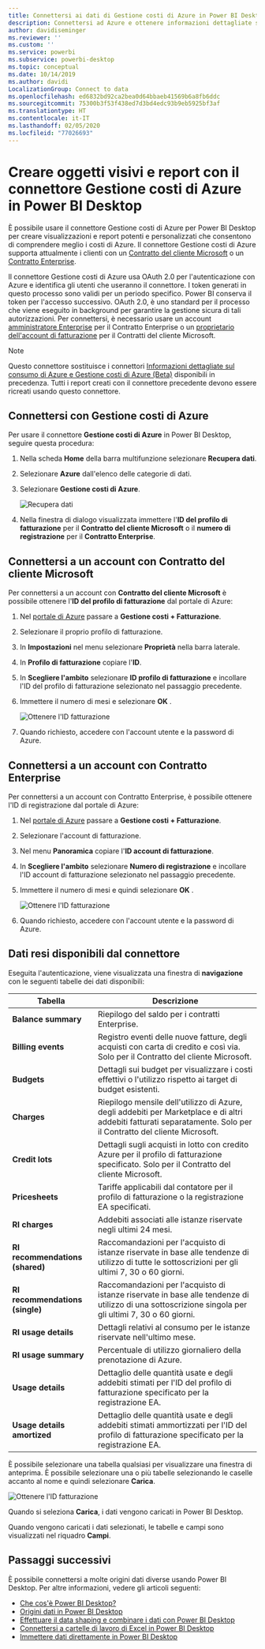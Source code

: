 ```yaml
---
title: Connettersi ai dati di Gestione costi di Azure in Power BI Desktop
description: Connettersi ad Azure e ottenere informazioni dettagliate sui costi di Azure e sull'utilizzo con Power BI Desktop
author: davidiseminger
ms.reviewer: ''
ms.custom: ''
ms.service: powerbi
ms.subservice: powerbi-desktop
ms.topic: conceptual
ms.date: 10/14/2019
ms.author: davidi
LocalizationGroup: Connect to data
ms.openlocfilehash: ed6832bd92ca2bea0d64bbaeb41569b6a8fb6ddc
ms.sourcegitcommit: 75300b3f53f438ed7d3bd4edc93b9eb5925bf3af
ms.translationtype: HT
ms.contentlocale: it-IT
ms.lasthandoff: 02/05/2020
ms.locfileid: "77026693"
---
```

# <a name="create-visuals-and-reports-with-the-azure-cost-management-connector-in-power-bi-desktop"></a>Creare oggetti visivi e report con il connettore Gestione costi di Azure in Power BI Desktop

È possibile usare il connettore Gestione costi di Azure per Power BI Desktop per creare visualizzazioni e report potenti e personalizzati che consentono di comprendere meglio i costi di Azure. Il connettore Gestione costi di Azure supporta attualmente i clienti con un [Contratto del cliente Microsoft](https://azure.microsoft.com/pricing/purchase-options/microsoft-customer-agreement/) o un [Contratto Enterprise](https://azure.microsoft.com/pricing/enterprise-agreement/).  

Il connettore Gestione costi di Azure usa OAuth 2.0 per l'autenticazione con Azure e identifica gli utenti che useranno il connettore. I token generati in questo processo sono validi per un periodo specifico. Power BI conserva il token per l'accesso successivo. OAuth 2.0, è uno standard per il processo che viene eseguito in background per garantire la gestione sicura di tali autorizzazioni. Per connettersi, è necessario usare un account [amministratore Enterprise](https://docs.microsoft.com/azure/billing/billing-understand-ea-roles) per il Contratto Enterprise o un [proprietario dell'account di fatturazione](https://docs.microsoft.com/azure/billing/billing-understand-mca-roles) per il Contratti del cliente Microsoft. 

> [!NOTE]
> Questo connettore sostituisce i connettori [Informazioni dettagliate sul consumo di Azure e Gestione costi di Azure (Beta)](desktop-connect-azure-consumption-insights.md) disponibili in precedenza. Tutti i report creati con il connettore precedente devono essere ricreati usando questo connettore.

## <a name="connect-using-azure-cost-management"></a>Connettersi con Gestione costi di Azure

Per usare il connettore **Gestione costi di Azure** in Power BI Desktop, seguire questa procedura:

1.  Nella scheda **Home** della barra multifunzione selezionare **Recupera dati**.
2.  Selezionare **Azure** dall'elenco delle categorie di dati.
3.  Selezionare **Gestione costi di Azure**.

    ![Recupera dati](media/desktop-connect-azure-cost-management/azure-cost-management-00b.png)

4. Nella finestra di dialogo visualizzata immettere l'**ID del profilo di fatturazione** per il **Contratto del cliente Microsoft** o il **numero di registrazione** per il **Contratto Enterprise**. 


## <a name="connect-to-a-microsoft-customer-agreement-account"></a>Connettersi a un account con Contratto del cliente Microsoft 

Per connettersi a un account con **Contratto del cliente Microsoft** è possibile ottenere l'**ID del profilo di fatturazione** dal portale di Azure:

1.  Nel [portale di Azure](https://portal.azure.com/) passare a **Gestione costi + Fatturazione**.
2.  Selezionare il proprio profilo di fatturazione. 
3.  In **Impostazioni** nel menu selezionare **Proprietà** nella barra laterale.
4.  In **Profilo di fatturazione** copiare l'**ID**. 
5.  In **Scegliere l'ambito**  selezionare **ID profilo di fatturazione** e incollare l'ID del profilo di fatturazione selezionato nel passaggio precedente. 
6.  Immettere il numero di mesi e selezionare **OK** .

    ![Ottenere l'ID fatturazione](media/desktop-connect-azure-cost-management/azure-cost-management-01a.png)

7.  Quando richiesto, accedere con l'account utente e la password di Azure. 


## <a name="connect-to-an-enterprise-agreement-account"></a>Connettersi a un account con Contratto Enterprise

Per connettersi a un account con Contratto Enterprise, è possibile ottenere l'ID di registrazione dal portale di Azure:

1.  Nel [portale di Azure](https://portal.azure.com/) passare a **Gestione costi + Fatturazione**.
2.  Selezionare l'account di fatturazione.
3.  Nel menu **Panoramica** copiare l'**ID account di fatturazione**.
4.  In **Scegliere l'ambito**  selezionare **Numero di registrazione** e incollare l'ID account di fatturazione selezionato nel passaggio precedente. 
5.  Immettere il numero di mesi e quindi selezionare **OK** .

    ![Ottenere l'ID fatturazione](media/desktop-connect-azure-cost-management/azure-cost-management-01b.png)

6.  Quando richiesto, accedere con l'account utente e la password di Azure. 

## <a name="data-available-through-the-connector"></a>Dati resi disponibili dal connettore

Eseguita l'autenticazione, viene visualizzata una finestra di **navigazione** con le seguenti tabelle dei dati disponibili:



| **Tabella** | **Descrizione** |
| --- | --- |
| **Balance summary** | Riepilogo del saldo per i contratti Enterprise. |
| **Billing events** | Registro eventi delle nuove fatture, degli acquisti con carta di credito e così via. Solo per il Contratto del cliente Microsoft. |
| **Budgets** | Dettagli sui budget per visualizzare i costi effettivi o l'utilizzo rispetto ai target di budget esistenti. |
| **Charges** | Riepilogo mensile dell'utilizzo di Azure, degli addebiti per Marketplace e di altri addebiti fatturati separatamente. Solo per il Contratto del cliente Microsoft. |
| **Credit lots** | Dettagli sugli acquisti in lotto con credito Azure per il profilo di fatturazione specificato. Solo per il Contratto del cliente Microsoft. |
| **Pricesheets** | Tariffe applicabili dal contatore per il profilo di fatturazione o la registrazione EA specificati. |
| **RI charges** | Addebiti associati alle istanze riservate negli ultimi 24 mesi. |
| **RI recommendations (shared)** | Raccomandazioni per l'acquisto di istanze riservate in base alle tendenze di utilizzo di tutte le sottoscrizioni per gli ultimi 7, 30 o 60 giorni. |
| **RI recommendations (single)** | Raccomandazioni per l'acquisto di istanze riservate in base alle tendenze di utilizzo di una sottoscrizione singola per gli ultimi 7, 30 o 60 giorni. |
| **RI usage details** | Dettagli relativi al consumo per le istanze riservate nell'ultimo mese. |
| **RI usage summary** | Percentuale di utilizzo giornaliero della prenotazione di Azure. |
| **Usage details** | Dettaglio delle quantità usate e degli addebiti stimati per l'ID del profilo di fatturazione specificato per la registrazione EA. |
| **Usage details amortized** | Dettaglio delle quantità usate e degli addebiti stimati ammortizzati per l'ID del profilo di fatturazione specificato per la registrazione EA. |

È possibile selezionare una tabella qualsiasi per visualizzare una finestra di anteprima. È possibile selezionare una o più tabelle selezionando le caselle accanto al nome e quindi selezionare **Carica**.

![Ottenere l'ID fatturazione](media/desktop-connect-azure-cost-management/azure-cost-management-01c.png)

Quando si seleziona **Carica**, i dati vengono caricati in Power BI Desktop. 

Quando vengono caricati i dati selezionati, le tabelle e campi sono visualizzati nel riquadro **Campi**.


## <a name="next-steps"></a>Passaggi successivi

È possibile connettersi a molte origini dati diverse usando Power BI Desktop. Per altre informazioni, vedere gli articoli seguenti:

* [Che cos'è Power BI Desktop?](desktop-what-is-desktop.md)
* [Origini dati in Power BI Desktop](desktop-data-sources.md)
* [Effettuare il data shaping e combinare i dati con Power BI Desktop](desktop-shape-and-combine-data.md)
* [Connettersi a cartelle di lavoro di Excel in Power BI Desktop](desktop-connect-excel.md)   
* [Immettere dati direttamente in Power BI Desktop](desktop-enter-data-directly-into-desktop.md)   
